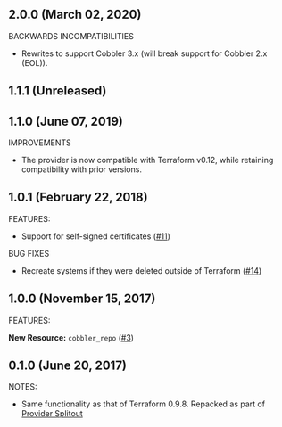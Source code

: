 ## 2.0.0 (March 02, 2020)

BACKWARDS INCOMPATIBILITIES

* Rewrites to support Cobbler 3.x (will break support for Cobbler 2.x (EOL)).

## 1.1.1 (Unreleased)

## 1.1.0 (June 07, 2019)

IMPROVEMENTS

* The provider is now compatible with Terraform v0.12, while retaining compatibility with prior versions.

## 1.0.1 (February 22, 2018)

FEATURES:

* Support for self-signed certificates ([#11](https://github.com/terraform-providers/terraform-provider-cobbler/issues/11))

BUG FIXES

* Recreate systems if they were deleted outside of Terraform ([#14](https://github.com/terraform-providers/terraform-provider-cobbler/issues/14))

## 1.0.0 (November 15, 2017)

FEATURES:

__New Resource:__ `cobbler_repo` ([#3](https://github.com/terraform-providers/terraform-provider-cobbler/issues/3))

## 0.1.0 (June 20, 2017)

NOTES:

* Same functionality as that of Terraform 0.9.8. Repacked as part of [Provider Splitout](https://www.hashicorp.com/blog/upcoming-provider-changes-in-terraform-0-10/)
